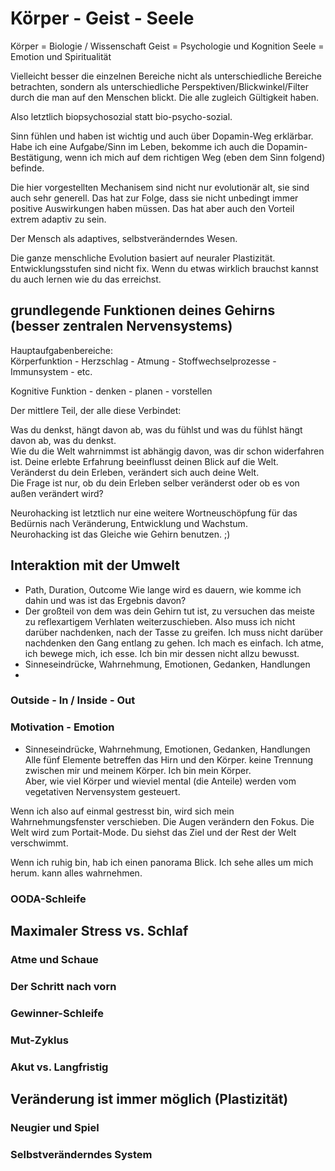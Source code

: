 ---
---

# Körper - Geist - Seele
Körper = Biologie / Wissenschaft
Geist = Psychologie und Kognition
Seele = Emotion und Spiritualität

Vielleicht besser die einzelnen Bereiche nicht als unterschiedliche Bereiche betrachten, sondern als unterschiedliche Perspektiven/Blickwinkel/Filter durch die man auf den Menschen blickt.  Die alle zugleich Gültigkeit haben.  

Also letztlich biopsychosozial statt bio-psycho-sozial.  


Sinn fühlen und haben ist wichtig und auch über Dopamin-Weg erklärbar.  
Habe ich eine Aufgabe/Sinn im Leben, bekomme ich auch die Dopamin-Bestätigung, wenn ich mich auf dem richtigen Weg (eben dem Sinn folgend) befinde.  

Die hier vorgestellten Mechanisem sind nicht nur evolutionär alt, sie sind auch sehr generell.  Das hat zur Folge, dass sie nicht unbedingt immer positive Auswirkungen haben müssen.  Das hat aber auch den Vorteil extrem adaptiv zu sein.  

Der Mensch als adaptives, selbstveränderndes Wesen.  

Die ganze menschliche Evolution basiert auf neuraler Plastizität.  
Entwicklungsstufen sind nicht fix.  Wenn du etwas wirklich brauchst kannst du auch lernen wie du das erreichst.  


## grundlegende Funktionen deines Gehirns (besser zentralen Nervensystems)

Hauptaufgabenbereiche:  
Körperfunktion
	- Herzschlag
	- Atmung
	- Stoffwechselprozesse
	- Immunsystem
	- etc. 

Kognitive Funktion
	- denken 
	- planen 
	- vorstellen

Der mittlere Teil, der alle diese Verbindet: 

Was du denkst, hängt davon ab, was du fühlst und was du fühlst hängt davon ab, was du denkst.  
Wie du die Welt wahrnimmst ist abhängig davon, was dir schon widerfahren ist.  Deine erlebte Erfahrung beeinflusst deinen Blick auf die Welt.  
Veränderst du dein Erleben, verändert sich auch deine Welt.  
Die Frage ist nur, ob du dein Erleben selber veränderst oder ob es von außen verändert wird?  

Neurohacking ist letztlich nur eine weitere Wortneuschöpfung für das Bedürnis nach Veränderung, Entwicklung und Wachstum.  
Neurohacking ist das Gleiche wie Gehirn benutzen.  ;)




## Interaktion mit der Umwelt
 - Path, Duration, Outcome
   Wie lange wird es dauern, wie komme ich dahin und was ist das Ergebnis davon?
 - Der großteil von dem was dein Gehirn tut ist, zu versuchen das meiste zu reflexartigem Verhlaten weiterzuschieben.  Also muss ich nicht darüber nachdenken, nach der Tasse zu greifen.  Ich muss nicht darüber nachdenken den Gang entlang zu gehen.  Ich mach es einfach.  Ich atme, ich bewege mich, ich esse.  Ich bin mir dessen nicht allzu bewusst.
 - Sinneseindrücke, Wahrnehmung, Emotionen, Gedanken, Handlungen
 - 
 
### Outside - In / Inside - Out
### Motivation - Emotion

- Sinneseindrücke, Wahrnehmung, Emotionen, Gedanken, Handlungen
Alle fünf Elemente betreffen das Hirn und den Körper.  keine Trennung zwischen mir und meinem Körper.  Ich bin mein Körper.  
Aber, wie viel Körper und wieviel mental (die Anteile) werden vom vegetativen Nervensystem gesteuert.  

Wenn ich also auf einmal gestresst bin, wird sich mein Wahrnehmungsfenster verschieben.   Die Augen verändern den Fokus.  Die Welt wird zum Portait-Mode.  Du siehst das Ziel und der Rest der Welt verschwimmt.  

Wenn ich ruhig bin, hab ich einen panorama Blick.  Ich sehe alles um mich herum.  kann alles wahrnehmen.  
### OODA-Schleife

## Maximaler Stress vs. Schlaf
### Atme und Schaue 
### Der Schritt nach vorn
### Gewinner-Schleife
### Mut-Zyklus
### Akut vs. Langfristig

## Veränderung ist immer möglich (Plastizität)
### Neugier und Spiel
### Selbstveränderndes System
